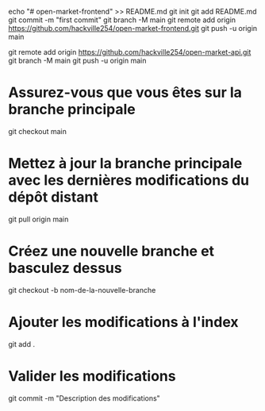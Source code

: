 echo "# open-market-frontend" >> README.md
git init
git add README.md
git commit -m "first commit"
git branch -M main
git remote add origin https://github.com/hackville254/open-market-frontend.git
git push -u origin main



git remote add origin https://github.com/hackville254/open-market-api.git
git branch -M main
git push -u origin main

# Assurez-vous que vous êtes sur la branche principale
git checkout main

# Mettez à jour la branche principale avec les dernières modifications du dépôt distant
git pull origin main

# Créez une nouvelle branche et basculez dessus
git checkout -b nom-de-la-nouvelle-branche

# Ajouter les modifications à l'index
git add .

# Valider les modifications
git commit -m "Description des modifications"
